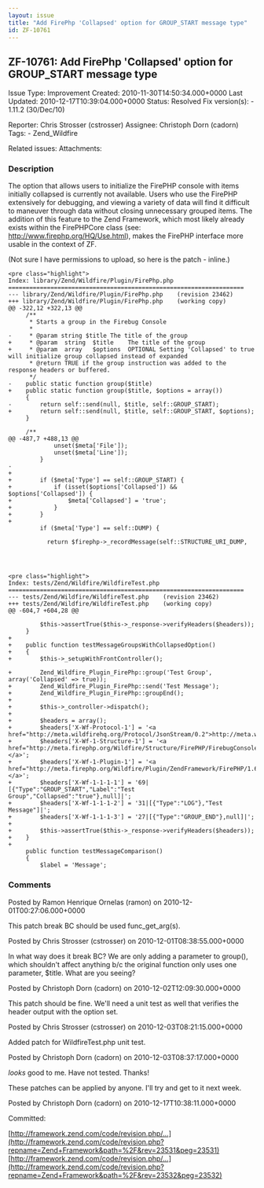 ```yaml
---
layout: issue
title: "Add FirePhp 'Collapsed' option for GROUP_START message type"
id: ZF-10761
---
```


ZF-10761: Add FirePhp 'Collapsed' option for GROUP\_START message type
----------------------------------------------------------------------

 Issue Type: Improvement Created: 2010-11-30T14:50:34.000+0000 Last Updated: 2010-12-17T10:39:04.000+0000 Status: Resolved Fix version(s): - 1.11.2 (30/Dec/10)
 
 Reporter:  Chris Strosser (cstrosser)  Assignee:  Christoph Dorn (cadorn)  Tags: - Zend\_Wildfire
 
 Related issues: 
 Attachments: 
### Description

The option that allows users to initialize the FirePHP console with items initially collapsed is currently not available. Users who use the FirePHP extensively for debugging, and viewing a variety of data will find it difficult to maneuver through data without closing unnecessary grouped items. The addition of this feature to the Zend Framework, which most likely already exists within the FirePHPCore class (see: <http://www.firephp.org/HQ/Use.html>), makes the FirePHP interface more usable in the context of ZF.

(Not sure I have permissions to upload, so here is the patch - inline.)

 
    <pre class="highlight">
    Index: library/Zend/Wildfire/Plugin/FirePhp.php
    ===================================================================
    --- library/Zend/Wildfire/Plugin/FirePhp.php    (revision 23462)
    +++ library/Zend/Wildfire/Plugin/FirePhp.php    (working copy)
    @@ -322,12 +322,13 @@
         /**
          * Starts a group in the Firebug Console
          *
    -     * @param string $title The title of the group
    +     * @param  string  $title    The title of the group
    +     * @param  array   $options  OPTIONAL Setting 'Collapsed' to true will initialize group collapsed instead of expanded
          * @return TRUE if the group instruction was added to the response headers or buffered.
          */
    -    public static function group($title)
    +    public static function group($title, $options = array())
         {
    -        return self::send(null, $title, self::GROUP_START);
    +        return self::send(null, $title, self::GROUP_START, $options);
         }
     
         /**
    @@ -487,7 +488,13 @@
                 unset($meta['File']);
                 unset($meta['Line']);
             }
    -
    +        
    +        if ($meta['Type'] == self::GROUP_START) {
    +            if (isset($options['Collapsed']) && $options['Collapsed']) {
    +                $meta['Collapsed'] = 'true';
    +            }
    +        }
    +
             if ($meta['Type'] == self::DUMP) {
     
               return $firephp->_recordMessage(self::STRUCTURE_URI_DUMP,
        


 
    <pre class="highlight">
    Index: tests/Zend/Wildfire/WildfireTest.php
    ===================================================================
    --- tests/Zend/Wildfire/WildfireTest.php    (revision 23462)
    +++ tests/Zend/Wildfire/WildfireTest.php    (working copy)
    @@ -604,7 +604,28 @@
     
             $this->assertTrue($this->_response->verifyHeaders($headers));
         }
    +    
    +    public function testMessageGroupsWithCollapsedOption()
    +    {
    +        $this->_setupWithFrontController();
     
    +        Zend_Wildfire_Plugin_FirePhp::group('Test Group', array('Collapsed' => true));
    +        Zend_Wildfire_Plugin_FirePhp::send('Test Message');
    +        Zend_Wildfire_Plugin_FirePhp::groupEnd();
    +
    +        $this->_controller->dispatch();
    +
    +        $headers = array();
    +        $headers['X-Wf-Protocol-1'] = '<a href="http://meta.wildfirehq.org/Protocol/JsonStream/0.2">http://meta.wildfirehq.org/Protocol/JsonStream/0.2</a>';
    +        $headers['X-Wf-1-Structure-1'] = '<a href="http://meta.firephp.org/Wildfire/Structure/FirePHP/FirebugConsole/0.1">http://meta.firephp.org/Wildfire/Structure/…</a>';
    +        $headers['X-Wf-1-Plugin-1'] = '<a href="http://meta.firephp.org/Wildfire/Plugin/ZendFramework/FirePHP/1.6.2">http://meta.firephp.org/Wildfire/Plugin/…</a>';
    +        $headers['X-Wf-1-1-1-1'] = '69|[{"Type":"GROUP_START","Label":"Test Group","Collapsed":"true"},null]|';
    +        $headers['X-Wf-1-1-1-2'] = '31|[{"Type":"LOG"},"Test Message"]|';
    +        $headers['X-Wf-1-1-1-3'] = '27|[{"Type":"GROUP_END"},null]|';
    +
    +        $this->assertTrue($this->_response->verifyHeaders($headers));
    +    }
    +
         public function testMessageComparison()
         {
             $label = 'Message';


 

 

### Comments

Posted by Ramon Henrique Ornelas (ramon) on 2010-12-01T00:27:06.000+0000

This patch break BC should be used func\_get\_arg(s).

 

 

Posted by Chris Strosser (cstrosser) on 2010-12-01T08:38:55.000+0000

In what way does it break BC? We are only adding a parameter to group(), which shouldn't affect anything b/c the original function only uses one parameter, $title. What are you seeing?

 

 

Posted by Christoph Dorn (cadorn) on 2010-12-02T12:09:30.000+0000

This patch should be fine. We'll need a unit test as well that verifies the header output with the option set.

 

 

Posted by Chris Strosser (cstrosser) on 2010-12-03T08:21:15.000+0000

Added patch for WildfireTest.php unit test.

 

 

Posted by Christoph Dorn (cadorn) on 2010-12-03T08:37:17.000+0000

_looks_ good to me. Have not tested. Thanks!

These patches can be applied by anyone. I'll try and get to it next week.

 

 

Posted by Christoph Dorn (cadorn) on 2010-12-17T10:38:11.000+0000

Committed:

[http://framework.zend.com/code/revision.php/…](http://framework.zend.com/code/revision.php?repname=Zend+Framework&path=%2F&rev=23531&peg=23531) [http://framework.zend.com/code/revision.php/…](http://framework.zend.com/code/revision.php?repname=Zend+Framework&path=%2F&rev=23532&peg=23532)

 

 